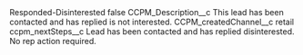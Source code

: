 <?xml version="1.0" encoding="UTF-8"?>
<CustomMetadata xmlns="http://soap.sforce.com/2006/04/metadata" xmlns:xsi="http://www.w3.org/2001/XMLSchema-instance" xmlns:xsd="http://www.w3.org/2001/XMLSchema">
    <label>Responded-Disinterested</label>
    <protected>false</protected>
    <values>
        <field>CCPM_Description__c</field>
        <value xsi:type="xsd:string">This lead has been contacted and has replied is not interested.</value>
    </values>
    <values>
        <field>CCPM_createdChannel__c</field>
        <value xsi:type="xsd:string">retail</value>
    </values>
    <values>
        <field>ccpm_nextSteps__c</field>
        <value xsi:type="xsd:string">Lead has been contacted and has replied disinterested.
No rep action required.</value>
    </values>
</CustomMetadata>
